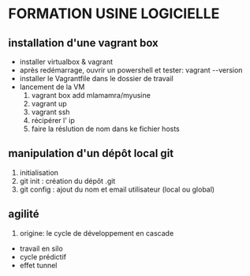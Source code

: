 # FORMATION USINE LOGICIELLE

## installation d'une vagrant box

* installer virtualbox & vagrant
* après redémarrage, ouvrir un powershell et tester: vagrant --version 
* installer le Vagrantfile dans le dossier de travail
* lancement de la VM
  1. vagrant box add mlamamra/myusine
  2. vagrant up
  3. vagrant ssh
  4. récipérer l' ip
  5. faire la réslution de nom dans ke fichier hosts

## manipulation d'un dépôt local git

1. initialisation
  1. git init : création du dépôt .git
  2. git config : ajout du nom et email utilisateur (local ou global)

## agilité

1. origine: le cycle de développement en cascade
  * travail en silo
  * cycle prédictif
  * effet tunnel